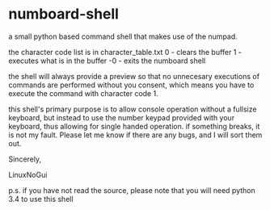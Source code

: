 # numboard-shell
a small python based command shell that makes use of the numpad.

the character code list is in character_table.txt
0 - clears the buffer
1 - executes what is in the buffer
-0 - exits the numboard shell

the shell will always provide a preview so that no unnecesary executions of commands are performed without you consent, which means you have to execute the command with character code 1.

this shell's primary purpose is to allow console operation without a fullsize keyboard, but instead to use the number keypad provided with your keyboard, thus allowing for single handed operation. if something breaks, it is not my fault. Please let me know if there are any bugs, and I will sort them out. 

Sincerely,


LinuxNoGui

p.s. 
 if you have not read the source, please note that you will need python 3.4 to use this shell
